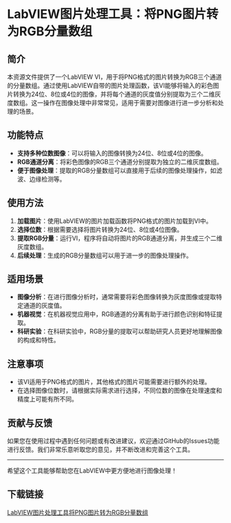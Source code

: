 # LabVIEW图片处理工具：将PNG图片转为RGB分量数组

## 简介

本资源文件提供了一个LabVIEW VI，用于将PNG格式的图片转换为RGB三个通道的分量数组。通过使用LabVIEW自带的图片处理函数，该VI能够将输入的彩色图片转换为24位、8位或4位的图像，并将每个通道的灰度值分别提取为三个二维灰度数组。这一操作在图像处理中非常常见，适用于需要对图像进行进一步分析和处理的场景。

## 功能特点

- **支持多种位数图像**：可以将输入的图像转换为24位、8位或4位的图像。
- **RGB通道分离**：将彩色图像的RGB三个通道分别提取为独立的二维灰度数组。
- **便于图像处理**：提取的RGB分量数组可以直接用于后续的图像处理操作，如滤波、边缘检测等。

## 使用方法

1. **加载图片**：使用LabVIEW的图片加载函数将PNG格式的图片加载到VI中。
2. **选择位数**：根据需要选择将图片转换为24位、8位或4位图像。
3. **提取RGB分量**：运行VI，程序将自动将图片的RGB通道分离，并生成三个二维灰度数组。
4. **后续处理**：生成的RGB分量数组可以用于进一步的图像处理操作。

## 适用场景

- **图像分析**：在进行图像分析时，通常需要将彩色图像转换为灰度图像或提取特定通道的灰度值。
- **机器视觉**：在机器视觉应用中，RGB通道的分离有助于进行颜色识别和特征提取。
- **科研实验**：在科研实验中，RGB分量的提取可以帮助研究人员更好地理解图像的构成和特性。

## 注意事项

- 该VI适用于PNG格式的图片，其他格式的图片可能需要进行额外的处理。
- 在选择图像位数时，请根据实际需求进行选择，不同位数的图像在处理速度和精度上可能有所不同。

## 贡献与反馈

如果您在使用过程中遇到任何问题或有改进建议，欢迎通过GitHub的Issues功能进行反馈。我们非常乐意听取您的意见，并不断改进和完善这个工具。

---

希望这个工具能够帮助您在LabVIEW中更方便地进行图像处理！

## 下载链接

[LabVIEW图片处理工具将PNG图片转为RGB分量数组](https://pan.quark.cn/s/782e9d2b93d8)